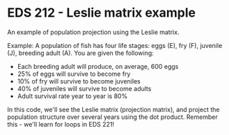 # EDS 212 - Leslie matrix example

An example of population projection using the Leslie matrix. 

Example: A population of fish has four life stages: eggs (E), fry (F), juvenile (J), breeding adult (A). You are given the following:

- Each breeding adult will produce, on average, 600 eggs
- 25% of eggs will survive to become fry
- 10% of fry will survive to become juveniles
- 40% of juveniles will survive to become adults
- Adult survival rate year to year is 80%

In this code, we'll see the Leslie matrix (projection matrix), and project the population structure over several years using the dot product. Remember this - we'll learn for loops in EDS 221!
